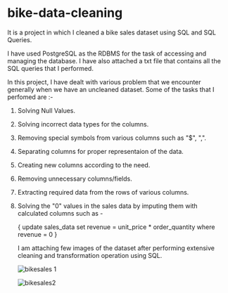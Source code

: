# bike-data-cleaning
It is a project in which I cleaned a bike sales dataset using SQL and SQL Queries.

I have used PostgreSQL as the RDBMS for the task of accessing and managing the database. I have also attached a txt file that contains all the SQL queries that I performed.

In this project, I have dealt with various problem that we encounter generally when we have an uncleaned dataset. Some of the tasks that I perfomed are :-

1) Solving Null Values.
2) Solving incorrect data types for the columns.
3) Removing special symbols from various columns such as "$", ",".
4) Separating columns for proper representaion of the data.
5) Creating new columns according to the need.
6) Removing unnecessary columns/fields.
7) Extracting required data from the rows of various columns.
8) Solving the "0" values in the sales data by imputing them with calculated columns such as -

    { update sales_data 
          set revenue = unit_price * order_quantity
          where revenue = 0 }


   I am attaching few images of the dataset after performing extensive cleaning and transformation operation using SQL.

   ![bikesales 1](https://github.com/ujjwal717/bike-sales-data-cleaning/assets/93403224/40ce06ea-23c1-4e68-b8e1-440f0da70f08)

   ![bikesales2](https://github.com/ujjwal717/bike-sales-data-cleaning/assets/93403224/79e4893f-9ca3-494c-9376-5e9e072ca429)


